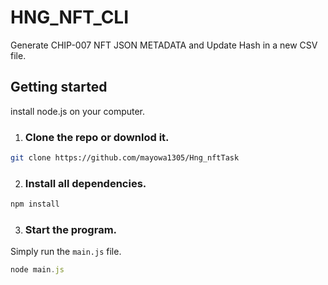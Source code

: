 # HNG_NFT_CLI



Generate CHIP-007 NFT JSON METADATA and Update Hash in a new CSV file.

## Getting started

install node.js on your computer.

1. ### Clone the repo or downlod it.
```sh
git clone https://github.com/mayowa1305/Hng_nftTask
```

2. ### Install all dependencies.
```sh
npm install
```

3. ### Start the program.

Simply run the `main.js` file.

```js
node main.js
```
